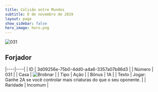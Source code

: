 ```yaml
---
title: Colisão entre Mundos
subtitle: 8 de novembro de 2019
layout: page
show_sidebar: false
hero_image: hero.png
---
```


![031](https://cdn.keyforgegame.com/media/card_front/pt/452_031_X2CRQPM6R4PM_pt.png)

## Forjador

|----|----|
| ID | 3d09256e-75b0-4dd0-a4a6-3357a07b86d3 |
| Número | 031 |
| Casa | ![Brobnar](https://archonarcana.com/images/thumb/e/e0/Brobnar.png/22px-Brobnar.png "Brobnar") |
| Tipo | Ação |
| Bônus | 1A |
| Texto | Jogar: Ganhe 2A se você controlar mais criaturas do que o seu oponente. |
| Raridade | Incomum |
